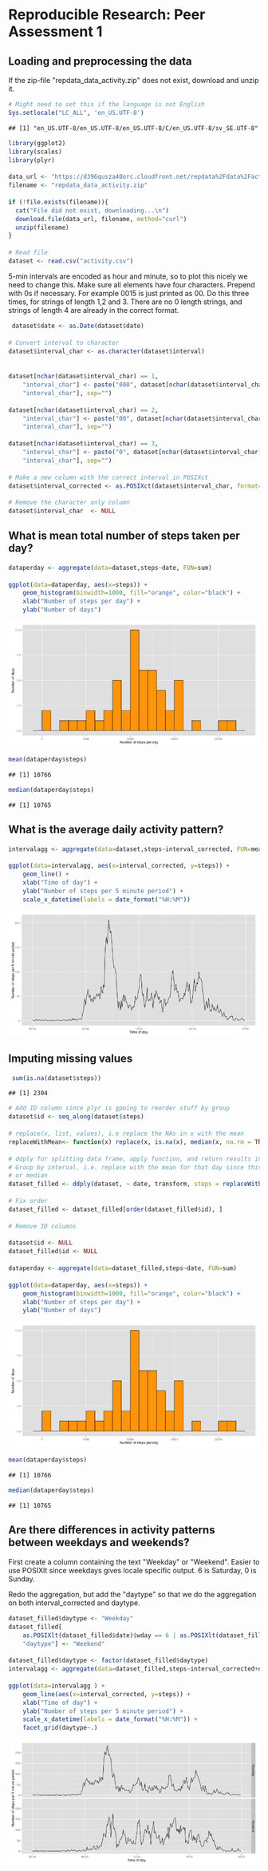 # Reproducible Research: Peer Assessment 1


## Loading and preprocessing the data

If the zip-file "repdata_data_activity.zip" does not exist, download and unzip it.


```r
# Might need to set this if the language is not English
Sys.setlocale("LC_ALL", 'en_US.UTF-8')
```

```
## [1] "en_US.UTF-8/en_US.UTF-8/en_US.UTF-8/C/en_US.UTF-8/sv_SE.UTF-8"
```

```r
library(ggplot2)
library(scales)
library(plyr)

data_url <- "https://d396qusza40orc.cloudfront.net/repdata%2Fdata%2Factivity.zip"
filename <- "repdata_data_activity.zip"

if (!file.exists(filename)){
  cat("File did not exist, downloading...\n")
  download.file(data_url, filename, method="curl")
  unzip(filename)
}

# Read file
dataset <- read.csv("activity.csv")
```
5-min intervals are encoded as hour and minute, so to plot this nicely we need to change this.
Make sure all elements have four characters. Prepend with 0s if necessary. For example 0015 is just printed as 00. Do this three times, for strings of length 1,2 and 3. There are no 0 length strings, and strings of length 4 are already in the correct format.


```r
 dataset$date <- as.Date(dataset$date)

# Convert interval to character
dataset$interval_char <- as.character(dataset$interval)


dataset[nchar(dataset$interval_char) == 1,
	"interval_char"] <- paste("000", dataset[nchar(dataset$interval_char) == 1,
	"interval_char"], sep="")

dataset[nchar(dataset$interval_char) == 2,
	"interval_char"] <- paste("00", dataset[nchar(dataset$interval_char) == 2,
	"interval_char"], sep="")

dataset[nchar(dataset$interval_char) == 3,
	"interval_char"] <- paste("0", dataset[nchar(dataset$interval_char) == 3,
	"interval_char"], sep="")

# Make a new column with the correct interval in POSIXct
dataset$interval_corrected <- as.POSIXct(dataset$interval_char, format="%H%M")

# Remove the character only column
dataset$interval_char  <- NULL
```

## What is mean total number of steps taken per day?


```r
dataperday <- aggregate(data=dataset,steps~date, FUN=sum)

ggplot(data=dataperday, aes(x=steps)) + 
	geom_histogram(binwidth=1000, fill="orange", color="black") +
	xlab("Number of steps per day") +
	ylab("Number of days")
```

![plot of chunk unnamed-chunk-3](figure/unnamed-chunk-3.png) 

```r
mean(dataperday$steps)
```

```
## [1] 10766
```

```r
median(dataperday$steps)
```

```
## [1] 10765
```


## What is the average daily activity pattern?


```r
intervalagg <- aggregate(data=dataset,steps~interval_corrected, FUN=mean)

ggplot(data=intervalagg, aes(x=interval_corrected, y=steps)) + 
	geom_line() +
	xlab("Time of day") +
	ylab("Number of steps per 5 minute period") +
	scale_x_datetime(labels = date_format("%H:%M"))
```

![plot of chunk unnamed-chunk-4](figure/unnamed-chunk-4.png) 

## Imputing missing values



```r
 sum(is.na(dataset$steps))
```

```
## [1] 2304
```

```r
# Add ID column since plyr is gpoing to reorder stuff by group
dataset$id <- seq_along(dataset$steps)

# replace(x, list, values), i.e replace the NAs in x with the mean
replaceWithMean<- function(x) replace(x, is.na(x), median(x, na.rm = TRUE))

# ddply for splitting data frame, apply function, and return results in a data frame.
# Group by interval, i.e. replace with the mean for that day since this didn't change the day mean
# or median
dataset_filled <- ddply(dataset, ~ date, transform, steps = replaceWithMean(steps))

# Fix order
dataset_filled <- dataset_filled[order(dataset_filled$id), ]

# Remove ID columns

dataset$id <- NULL
dataset_filled$id <- NULL

dataperday <- aggregate(data=dataset_filled,steps~date, FUN=sum)

ggplot(data=dataperday, aes(x=steps)) + 
	geom_histogram(binwidth=1000, fill="orange", color="black") +
	xlab("Number of steps per day") +
	ylab("Number of days")
```

![plot of chunk unnamed-chunk-5](figure/unnamed-chunk-5.png) 

```r
mean(dataperday$steps)
```

```
## [1] 10766
```

```r
median(dataperday$steps)
```

```
## [1] 10765
```

## Are there differences in activity patterns between weekdays and weekends?

First create a column containing the text "Weekday" or "Weekend". Easier to use POSIXlt since
weekdays gives locale specific output. 6 is Saturday, 0 is Sunday.

Redo the aggregation, but add the "daytype" so that we do the aggregation on both interval_corrected
and daytype. 


```r
dataset_filled$daytype <- "Weekday"
dataset_filled[
	as.POSIXlt(dataset_filled$date)$wday == 6 | as.POSIXlt(dataset_filled$date)$wday == 0,
	"daytype"] <- "Weekend"

dataset_filled$daytype <- factor(dataset_filled$daytype)
intervalagg <- aggregate(data=dataset_filled,steps~interval_corrected+daytype, FUN=mean)

ggplot(data=intervalagg ) + 
	geom_line(aes(x=interval_corrected, y=steps)) +
	xlab("Time of day") +
	ylab("Number of steps per 5 minute period") +
	scale_x_datetime(labels = date_format("%H:%M")) +
	facet_grid(daytype~.)
```

![plot of chunk unnamed-chunk-6](figure/unnamed-chunk-6.png) 
